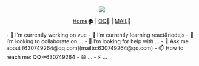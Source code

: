 <div align="center">
  <img src="https://cdn.jsdelivr.net/gh/cxvh/static/webp/20201201042317.webp">

[Home](https://cxvh.com)🏠 | [QQ](http://wpa.qq.com/msgrd?v=3&uin=630749264&site=qq&menu=yes)🤪 | [MAIL](mailto:lvcaodi@hotmail.com)📧
</div>
- 🔭 I’m currently working on vue
- 🌱 I’m currently learning react&nodejs
- 👯 I’m looking to collaborate on ...
- 🤔 I’m looking for help with ...
- 💬 Ask me about [630749264@qq.com](mailto:630749264@qq.com)
- 📫 How to reach me: QQ->630749264
- 😄 ...
- ⚡ ...
